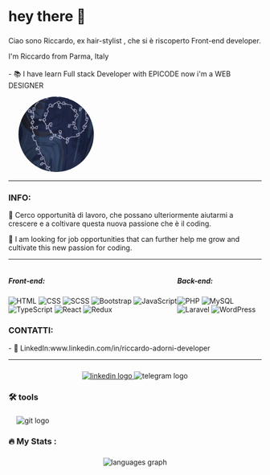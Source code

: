 <h1 align="left">hey there 👋</h1>

###
  
<p align="left">Ciao sono Riccardo, ex hair-stylist , che si è riscoperto Front-end developer.</p>


<p align="left">I'm Riccardo from Parma, Italy<br><br>- 📚 I have learn Full stack Developer with EPICODE now i'm a WEB DESIGNER</p>
 

 <div style="flex: 0 0 auto; margin-left: 20px;">
    <img src="./assets/nomai.png" alt="nomai moon" style="width: 150px; height: 150px; border-radius: 50%; object-fit: cover;">
  </div>


<hr>
<h3>INFO:</h3>

<p> 💼 Cerco opportunità di lavoro, che possano ulteriormente aiutarmi a crescere e a coltivare questa nuova passione che è il coding.</p>

<p> 💼 I am looking for job opportunities that can further help me grow and cultivate this new passion for coding.</p>

<hr>
<div style="display: flex; justify-content: space-between;">

  <div>
    <h5>Front-end:</h5>
    <div>
      <img src="https://img.shields.io/badge/html-239120?style=for-the-badge&amp;logo=html5&amp;logoColor=white" alt="HTML" title="HTML">
      <img src="https://img.shields.io/badge/css-1572B6?style=for-the-badge&amp;logo=css3&amp;logoColor=white" alt="CSS" title="CSS">
      <img src="https://img.shields.io/badge/sass-CC6699?style=for-the-badge&amp;logo=sass&amp;logoColor=white" alt="SCSS" title="SCSS">
            <img src="https://img.shields.io/badge/bootstrap-563D7C?style=for-the-badge&amp;logo=bootstrap&amp;logoColor=white" alt="Bootstrap" title="Bootstrap">
      <img src="https://img.shields.io/badge/javascript-F7DF1E?style=for-the-badge&amp;logo=javascript&amp;logoColor=black" alt="JavaScript" title="JavaScript">
      <img src="https://img.shields.io/badge/typescript-3178C6?style=for-the-badge&amp;logo=typescript&amp;logoColor=white" alt="TypeScript" title="TypeScript">
      <img src="https://img.shields.io/badge/react-61DAFB?style=for-the-badge&amp;logo=react&amp;logoColor=black" alt="React" title="React">
           <img src="https://img.shields.io/badge/redux-593d88?style=for-the-badge&logo=redux&logoColor=white" alt="Redux" title="Redux">
    </div>
  </div>
  <div>
    <h5>Back-end:</h5>
    <div>
      <img src="https://img.shields.io/badge/php-777BB4?style=for-the-badge&amp;logo=php&amp;logoColor=white" alt="PHP" title="PHP">
       <img src="https://img.shields.io/badge/mysql-00000f?style=for-the-badge&logo=mysql&logoColor=white" alt="MySQL" title="MySQL">
      <img src="https://img.shields.io/badge/laravel-FF2D20?style=for-the-badge&amp;logo=laravel&amp;logoColor=white" alt="Laravel" title="Laravel">
      <img src="https://img.shields.io/badge/wordpress-21759B?style=for-the-badge&amp;logo=wordpress&amp;logoColor=white" alt="WordPress" title="WordPress">
    </div>
  </div>
</div>


<h3>CONTATTI:</h3>

<p>- 💼 LinkedIn:www.linkedin.com/in/riccardo-adorni-developer</p>
<hr>

###



###

<div align="center">
  <a href="www.linkedin.com/in/riccardo-adorni-41b36913b" target="_blank">
    <img src="https://img.shields.io/static/v1?message=LinkedIn&logo=linkedin&label=&color=0077B5&logoColor=white&labelColor=&style=for-the-badge" height="25" alt="linkedin logo"  />
  </a>
  <img src="https://img.shields.io/static/v1?message=Telegram&logo=telegram&label=&color=2CA5E0&logoColor=white&labelColor=&style=for-the-badge" height="25" alt="telegram logo"  />
</div>

###

<h3 align="left">🛠 tools</h3>

###

<div align="left">
 

  <img width="12" />
  <img src="https://cdn.jsdelivr.net/gh/devicons/devicon/icons/git/git-original.svg" height="28" alt="git logo"  />
</div>

###


###

<h3 align="left">🔥   My Stats :</h3>

###

<div align="center">
  <img src="https://github-readme-stats.vercel.app/api/top-langs?username=RiccardoAD&locale=en&hide_title=true&layout=compact&card_width=320&langs_count=5&theme=codeSTACKr&hide_border=true&order=2" height="150" alt="languages graph"  />
 
</div>

###

